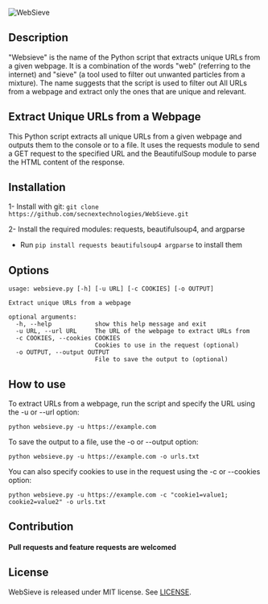 ![WebSieve](https://github.com/secnextechnologies/WebSieve/blob/main/logo.png)

## Description
"Websieve" is the name of the Python script that extracts unique URLs from a given webpage. It is a combination of the words "web" (referring to the internet) and "sieve" (a tool used to filter out unwanted particles from a mixture). The name suggests that the script is used to filter out All URLs from a webpage and extract only the ones that are unique and relevant.

## Extract Unique URLs from a Webpage

This Python script extracts all unique URLs from a given webpage and outputs them to the console or to a file. It uses the requests module to send a GET request to the specified URL and the BeautifulSoup module to parse the HTML content of the response.

## Installation
1- Install with git:
`` git clone https://github.com/secnextechnologies/WebSieve.git ``

2- Install the required modules: requests, beautifulsoup4, and argparse
* Run `` pip install requests beautifulsoup4 argparse `` to install them

## Options
```
usage: websieve.py [-h] [-u URL] [-c COOKIES] [-o OUTPUT]

Extract unique URLs from a webpage

optional arguments:
  -h, --help            show this help message and exit
  -u URL, --url URL     The URL of the webpage to extract URLs from
  -c COOKIES, --cookies COOKIES
                        Cookies to use in the request (optional)
  -o OUTPUT, --output OUTPUT
                        File to save the output to (optional)
```

## How to use
To extract URLs from a webpage, run the script and specify the URL using the -u or --url option:

`` python websieve.py -u https://example.com ``

To save the output to a file, use the -o or --output option:

`` python websieve.py -u https://example.com -o urls.txt ``

You can also specify cookies to use in the request using the -c or --cookies option:

`` python websieve.py -u https://example.com -c "cookie1=value1; cookie2=value2" -o urls.txt ``

## Contribution
#### Pull requests and feature requests are welcomed

## License
WebSieve is released under MIT license. See [LICENSE](https://github.com/secnextechnologies/WebSieve/blob/main/LICENSE).

